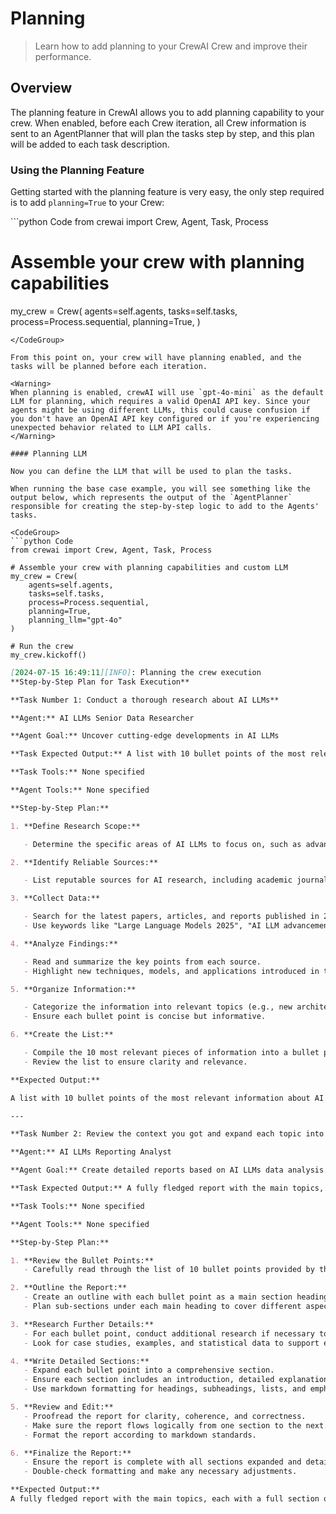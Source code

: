 # Planning

> Learn how to add planning to your CrewAI Crew and improve their performance.

## Overview

The planning feature in CrewAI allows you to add planning capability to your crew. When enabled, before each Crew iteration,
all Crew information is sent to an AgentPlanner that will plan the tasks step by step, and this plan will be added to each task description.

### Using the Planning Feature

Getting started with the planning feature is very easy, the only step required is to add `planning=True` to your Crew:

<CodeGroup>
  ```python Code
  from crewai import Crew, Agent, Task, Process

  # Assemble your crew with planning capabilities
  my_crew = Crew(
      agents=self.agents,
      tasks=self.tasks,
      process=Process.sequential,
      planning=True,
  )
  ```
</CodeGroup>

From this point on, your crew will have planning enabled, and the tasks will be planned before each iteration.

<Warning>
  When planning is enabled, crewAI will use `gpt-4o-mini` as the default LLM for planning, which requires a valid OpenAI API key. Since your agents might be using different LLMs, this could cause confusion if you don't have an OpenAI API key configured or if you're experiencing unexpected behavior related to LLM API calls.
</Warning>

#### Planning LLM

Now you can define the LLM that will be used to plan the tasks.

When running the base case example, you will see something like the output below, which represents the output of the `AgentPlanner`
responsible for creating the step-by-step logic to add to the Agents' tasks.

<CodeGroup>
  ```python Code
  from crewai import Crew, Agent, Task, Process

  # Assemble your crew with planning capabilities and custom LLM
  my_crew = Crew(
      agents=self.agents,
      tasks=self.tasks,
      process=Process.sequential,
      planning=True,
      planning_llm="gpt-4o"
  )

  # Run the crew
  my_crew.kickoff()
  ```

  ````markdown Result
  [2024-07-15 16:49:11][INFO]: Planning the crew execution
  **Step-by-Step Plan for Task Execution**

  **Task Number 1: Conduct a thorough research about AI LLMs**

  **Agent:** AI LLMs Senior Data Researcher

  **Agent Goal:** Uncover cutting-edge developments in AI LLMs

  **Task Expected Output:** A list with 10 bullet points of the most relevant information about AI LLMs

  **Task Tools:** None specified

  **Agent Tools:** None specified

  **Step-by-Step Plan:**

  1. **Define Research Scope:**

     - Determine the specific areas of AI LLMs to focus on, such as advancements in architecture, use cases, ethical considerations, and performance metrics.

  2. **Identify Reliable Sources:**

     - List reputable sources for AI research, including academic journals, industry reports, conferences (e.g., NeurIPS, ACL), AI research labs (e.g., OpenAI, Google AI), and online databases (e.g., IEEE Xplore, arXiv).

  3. **Collect Data:**

     - Search for the latest papers, articles, and reports published in 2024 and early 2025.
     - Use keywords like "Large Language Models 2025", "AI LLM advancements", "AI ethics 2025", etc.

  4. **Analyze Findings:**

     - Read and summarize the key points from each source.
     - Highlight new techniques, models, and applications introduced in the past year.

  5. **Organize Information:**

     - Categorize the information into relevant topics (e.g., new architectures, ethical implications, real-world applications).
     - Ensure each bullet point is concise but informative.

  6. **Create the List:**

     - Compile the 10 most relevant pieces of information into a bullet point list.
     - Review the list to ensure clarity and relevance.

  **Expected Output:**

  A list with 10 bullet points of the most relevant information about AI LLMs.

  ---

  **Task Number 2: Review the context you got and expand each topic into a full section for a report**

  **Agent:** AI LLMs Reporting Analyst

  **Agent Goal:** Create detailed reports based on AI LLMs data analysis and research findings

  **Task Expected Output:** A fully fledged report with the main topics, each with a full section of information. Formatted as markdown without '```'

  **Task Tools:** None specified

  **Agent Tools:** None specified

  **Step-by-Step Plan:**

  1. **Review the Bullet Points:**
     - Carefully read through the list of 10 bullet points provided by the AI LLMs Senior Data Researcher.

  2. **Outline the Report:**
     - Create an outline with each bullet point as a main section heading.
     - Plan sub-sections under each main heading to cover different aspects of the topic.

  3. **Research Further Details:**
     - For each bullet point, conduct additional research if necessary to gather more detailed information.
     - Look for case studies, examples, and statistical data to support each section.

  4. **Write Detailed Sections:**
     - Expand each bullet point into a comprehensive section.
     - Ensure each section includes an introduction, detailed explanation, examples, and a conclusion.
     - Use markdown formatting for headings, subheadings, lists, and emphasis.

  5. **Review and Edit:**
     - Proofread the report for clarity, coherence, and correctness.
     - Make sure the report flows logically from one section to the next.
     - Format the report according to markdown standards.

  6. **Finalize the Report:**
     - Ensure the report is complete with all sections expanded and detailed.
     - Double-check formatting and make any necessary adjustments.

  **Expected Output:**
  A fully fledged report with the main topics, each with a full section of information. Formatted as markdown without '```'.
  ````
</CodeGroup>
